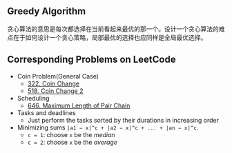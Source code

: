 ## Greedy Algorithm
贪心算法的意思是每次都选择在当前看起来最优的那一个。设计一个贪心算法的难点在于如何设计一个贪心策略，局部最优的选择也应同样是全局最优选择。      

## Corresponding Problems on LeetCode
* Coin Problem(General Case)
  * [322. Coin Change](https://leetcode.com/problems/coin-change/)
  * [518. Coin Change 2](https://leetcode.com/problems/coin-change-2/)
* Scheduling
  * [646. Maximum Length of Pair Chain](https://leetcode.com/problems/maximum-length-of-pair-chain/)
* Tasks and deadlines
  * Just perform the tasks sorted by their durations in increasing order
* Minimizing sums `|a1 − x|^c + |a2 − x|^c + ... + |an − x|^c`.
  * `c = 1`: choose `x` be the *median*
  * `c = 2`: choose `x` be the *average*
